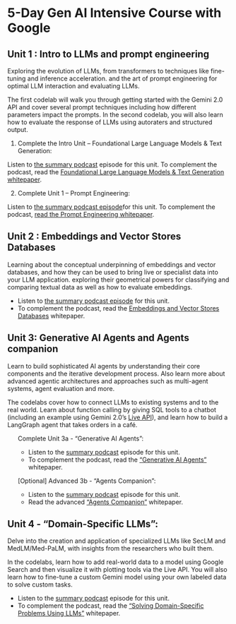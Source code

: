 # 5-Day Gen AI Intensive Course with Google

## Unit 1 : Intro to LLMs and prompt engineering

Exploring the evolution of LLMs, from transformers to techniques like fine-tuning and inference acceleration. and the art of prompt engineering for optimal LLM interaction and evaluating LLMs.

The first codelab will walk you through getting started with the Gemini 2.0 API and cover several prompt techniques including how different parameters impact the prompts. In the second codelab, you will also learn how to evaluate the response of LLMs using autoraters and structured output.

1. Complete the Intro Unit – Foundational Large Language Models & Text Generation:

Listen to [the summary podcast](https://www.youtube.com/watch?v=Na3O4Pkbp-U&list=PLqFaTIg4myu_yKJpvF8WE2JfaG5kGuvoE&index=1) episode for this unit.
To complement the podcast, read the [Foundational Large Language Models & Text Generation whitepaper](https://www.kaggle.com/whitepaper-foundational-llm-and-text-generation).

2. Complete Unit 1 – Prompt Engineering:

Listen to [the summary podcast episode](https://www.youtube.com/watch?v=CFtX0ZyLSAY&list=PLqFaTIg4myu_yKJpvF8WE2JfaG5kGuvoE&index=2)for this unit.
To complement the podcast, [read the Prompt Engineering whitepaper](https://www.kaggle.com/whitepaper-prompt-engineering).

## Unit 2 : Embeddings and Vector Stores Databases

Learning about the conceptual underpinning of embeddings and vector databases, and how they can be used to bring live or specialist data into your LLM application. exploring their geometrical powers for classifying and comparing textual data as well as how to evaluate embeddings.

<ul>
    <li>Listen to <a href="https://www.youtube.com/watch?v=xCAVsst6WJ8&list=PLqFaTIg4myu_yKJpvF8WE2JfaG5kGuvoE&index=3">the summary podcast episode</a> for this unit.</li>
    <li>To complement the podcast, read the <a href="https://kaggle.com/whitepaper-embeddings-and-vector-stores">Embeddings and Vector Stores Databases</a> whitepaper.</li>
    
</ul>

## Unit 3: Generative AI Agents and Agents companion

Learn to build sophisticated AI agents by understanding their core components and the iterative development process. Also learn more about advanced agentic architectures and approaches such as multi-agent systems, agent evaluation and more.

The codelabs cover how to connect LLMs to existing systems and to the real world. Learn about function calling by giving SQL tools to a chatbot (including an example using Gemini 2.0’s [Live API](https://ai.google.dev/gemini-api/docs/live)), and learn how to build a LangGraph agent that takes orders in a café.

<ol>
    Complete Unit 3a - “Generative AI Agents”:
<ul>
    <li>Listen to the <a href="https://www.youtube.com/watch?v=D3Kaqz7VW28&list=PLqFaTIg4myu_yKJpvF8WE2JfaG5kGuvoE&index=4">summary podcast</a> episode for this unit.</li>
    <li>To complement the podcast, read the <a href="https://www.kaggle.com/whitepaper-agents">“Generative AI Agents”</a> whitepaper.</li> 
 </ul>

[Optional] Advanced 3b - “Agents Companion”:

<ul>
    <li>Listen to the <a href="https://www.youtube.com/watch?v=7rbSwt-7odQ&list=PLqFaTIg4myu_yKJpvF8WE2JfaG5kGuvoE&index=5">summary podcast</a> episode for this unit.</li>
    <li>Read the advanced <a href="https://www.kaggle.com/whitepaper-agent-companion">“Agents Companion”</a> whitepaper.</li>
</ul>

</ol>

## Unit 4 - “Domain-Specific LLMs”:

Delve into the creation and application of specialized LLMs like SecLM and MedLM/Med-PaLM, with insights from the researchers who built them.

In the codelabs, learn how to add real-world data to a model using Google Search and then visualize it with plotting tools via the Live API. You will also learn how to fine-tune a custom Gemini model using your own labeled data to solve custom tasks.

<ul>
    <li>Listen to the <a href="https://www.youtube.com/watch?v=MWqspvVvNzA&list=PLqFaTIg4myu_yKJpvF8WE2JfaG5kGuvoE&index=6">summary podcast</a> episode for this unit.</li>
    <li>To complement the podcast, read the <a href="https://www.kaggle.com/whitepaper-solving-domains-specific-problems-using-llms">“Solving Domain-Specific Problems Using LLMs”</a> whitepaper.</li>
</ul>
